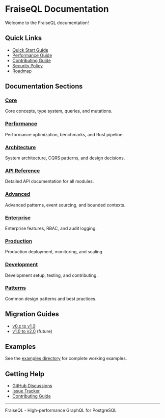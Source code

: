 # FraiseQL Documentation

Welcome to the FraiseQL documentation!

## Quick Links

- [Quick Start Guide](quickstart.md)
- [Performance Guide](../PERFORMANCE_GUIDE.md)
- [Contributing Guide](../CONTRIBUTING.md)
- [Security Policy](../SECURITY.md)
- [Roadmap](ROADMAP.md)

## Documentation Sections

### [Core](core/)
Core concepts, type system, queries, and mutations.

### [Performance](performance/)
Performance optimization, benchmarks, and Rust pipeline.

### [Architecture](architecture/)
System architecture, CQRS patterns, and design decisions.

### [API Reference](api-reference/)
Detailed API documentation for all modules.

### [Advanced](advanced/)
Advanced patterns, event sourcing, and bounded contexts.

### [Enterprise](enterprise/)
Enterprise features, RBAC, and audit logging.

### [Production](production/)
Production deployment, monitoring, and scaling.

### [Development](development/)
Development setup, testing, and contributing.

### [Patterns](patterns/)
Common design patterns and best practices.

## Migration Guides

- [v0.x to v1.0](migration/v0-to-v1.md)
- [v1.0 to v2.0](migration/v1-to-v2.md) (future)

## Examples

See the [examples directory](../examples/) for complete working examples.

## Getting Help

- [GitHub Discussions](https://github.com/fraiseql/fraiseql/discussions)
- [Issue Tracker](https://github.com/fraiseql/fraiseql/issues)
- [Contributing Guide](../CONTRIBUTING.md)

---

FraiseQL - High-performance GraphQL for PostgreSQL
